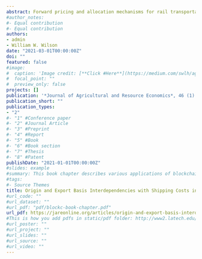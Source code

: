 ```yaml
---
abstract: Forward pricing and allocation mechanisms for rail transportation serve critical functions for the grain-marketing system. We examine the effects of shipping costs on the origin and export basis using a panel simultaneous-equations model. Results indicate that the origin and export basis are determined simultaneously, with each one affected by the dynamic variability of shipping costs. On average, a $1 increase for the shipping costs decreases the origin basis by $0.19 and increases the export basis by $0.82/bu of soybeans. The interaction between shipping cost and exports on the export basis impacts both marketing and trading strategies in the grain-marketing system.
#author_notes:
#- Equal contribution
#- Equal contribution
authors:
- admin
- William W. Wilson
date: "2021-03-01T00:00:00Z"
doi: ""
featured: false
#image:
#  caption: 'Image credit: [**Click #Here**](https://medium.com/swlh/agriculture-increasingly-using-bl#ockchains-to-drive-greater-efficiencies-b90e07b5a425)'
#  focal_point: ""
#  preview_only: false
projects: []
publication: '*Journal of Agricultural and Resource Economics*, 46 (1)'
publication_short: ""
publication_types:
- "2"
#- "1" #Conference paper
#- "2" #Journal Article
#- "3" #Preprint
#- "4" #Report
#- "5" #Book
#- "6" #Book section
#- "7" #Thesis
#- "8" #Patent
publishDate: "2021-01-01T00:00:00Z"
#slides: example
#summary: This book chapter describes various applications of blockchain technology in agriculture and its limitations.
#tags:
#- Source Themes
title: Origin and Export Basis Interdependencies with Shipping Costs in Soybeans- A Panel Data Analysis
#url_code: ""
#url_dataset: ""
#url_pdf: "pdf/blockc-book-chapter.pdf"
url_pdf: https://jareonline.org/articles/origin-and-export-basis-interdependencies-with-shipping-costs-in-soybeans-a-panel-data-analysis/
#This is how you add pdfs in static/pdf folder: http://www2.latech.edu/~rakithab/post/managing-content/
#url_poster: ""
#url_project: ""
#url_slides: ""
#url_source: ""
#url_video: ""
---
```


